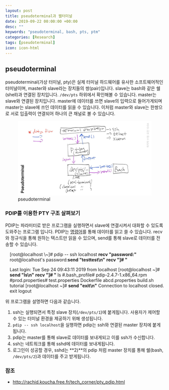 ```yaml
---
layout: post
title: pseudoterminal과 웹터미널
date: 2019-09-22 00:00:00 +00:00
desc: ""
keywords: "pseudoterminal, bash, pts, ptm"
categories: [Research]
tags: [pseudoterminal]
icon: icon-html
---
```


## pseudoterminal

pseudoterminal(가상 터미널, pty)은 실제 터미널 하드웨어를 유사한 소프트웨어적인 터미널이며, master와 slave라는 장치들의 쌍(pair)입니다.
slave는 bash와 같은 쉘(shell)과 연결된 장치입니다. `/dev/pts` 하위에서 확인해볼 수 있습니다.
master는 slave와 연결된 장치입니다. master에 데이터를 쓰면 slave의 입력으로 들어가게되며 master는 slave에 쓰인 데이터를 읽을 수 있습니다.
이처럼 master와 slave는 한쌍으로 서로 입출력이 연결되어 하나의 큰 채널로 볼 수 있습니다.

<figure><img src="/static/assets/img/blog/pseudoterminal.jpg" style="max-width: 100%;"/>
<figcaption>pseudoterminal</figcaption>
</figure>

### PDIP를 이용한 PTY 구조 살펴보기

PDIP는 파라미터로 받은 프로그램을 실행하면서 slave에 연결시켜서 대화할 수 있도록 도와주는 프로그램 입니다. PDIP는 [명령어](http://rachid.koucha.free.fr/tech_corner/pty_pdip.html)를 통해
데이터를 읽고 쓸 수 있습니다. recv와 정규식을 통해 원하는 텍스트만 읽을 수 있으며, send를 통해 slave로 데이터를 전송할 수 있습니다.


<div style="padding-left:1em;">
<p>
[root@localhost \~]# pdip -- ssh localhost
<b>recv "password:"</b>
root@localhost's password:<b>send "testtest\n"</b>
<b>recv "]# "</b>

Last login: Tue Sep 24 09:43:11 2019 from localhost
[root@localhost \~]# <b>send "ls\n"</b>
<b>recv "]# "</b>
ls
#.bash_profile#                     pdip-2.4.7-1.x86_64.rpm
#prod.properties#                   test.properties
Dockerfile                          abcd.properties
build.sh                            tutorial
[root@localhost \~]# <b>send "exit\n"</b>
Connection to localhost closed.
exit
logout
</p>
</div>

위 프로그램을 설명하면 다음과 같습니다.

1. ssh는 실행되면서 특정 slave 장치(`/dev/pts/1`)에 붙게됩니다. 사용자가 제어할 수 있는 터미널 환경을 제공하기 위해 생성됩니다.
2. `pdip -- ssh localhost`을 실행하면 pdip는 ssh와 연결된 master 장치에 붙게됩니다.
3. pdip는 master를 통해 slave로 데이터를 보내게되고 이를 ssh가 수신합니다.
4. ssh는 네트워크를 통해 sshd에 데이터를 보내게됩니다.
5. 로그인이 성공할 경우, sshd는 **2)**의 pdip 처럼 master 장치를 통해 쉘(bash, `/dev/pts/2`)과 데이터를 주고 받게됩니다.

### 참조

- http://rachid.koucha.free.fr/tech_corner/pty_pdip.html